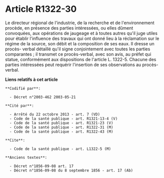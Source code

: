 # Article R1322-30

Le directeur régional de l'industrie, de la recherche et de l'environnement procède, en présence des parties intéressées, ou
elles dûment convoquées, aux opérations de jaugeage et à toutes autres qu'il juge utiles pour établir l'influence des travaux
qui ont donné lieu à la réclamation sur le régime de la source, son débit et la composition de ses eaux. Il dresse un procès-
verbal détaillé qu'il signe conjointement avec toutes les parties comparantes ; il transmet ce procès-verbal, avec son avis,
au préfet qui statue, conformément aux dispositions de l'article L. 1322-5. Chacune des parties intéressées peut requérir
l'insertion de ses observations au procès-verbal.

**Liens relatifs à cet article**

	**Codifié par**:

	  - Décret n°2003-462 2003-05-21

	**Cité par**:

	  - Arrêté du 22 octobre 2013 - art. 7 (VD)
	  - Code de la santé publique - art. R1321-13-4 (V)
	  - Code de la santé publique - art. R1321-23 (V)
	  - Code de la santé publique - art. R1322-31 (M)
	  - Code de la santé publique - art. R1322-43 (M)

	**Cite**:

	  - Code de la santé publique - art. L1322-5 (M)

	**Anciens textes**:

	  - Décret n°1856-09-08 art. 17
	  - Décret n°1856-09-08 du 8 septembre 1856 - art. 17 (Ab)
